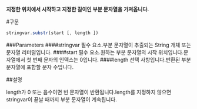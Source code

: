 **지정한 위치에서 시작하고 지정한 길이인 부분 문자열을 가져옵니다.** 

#구문

```javascript
stringvar.substr(start [, length ])
```

###Parameters
####stringvar
필수 요소.부분 문자열이 추출되는 String 개체 또는 문자열 리터럴입니다.
####start
필수 요소.원하는 부분 문자열의 시작 위치입니다.문자열에서 첫 번째 문자의 인덱스는 0입니다.
####length
선택 사항입니다.반환된 부분 문자열에 포함할 문자 수입니다.

##설명

length가 0 또는 음수이면 빈 문자열이 반환됩니다.length를 지정하지 않으면 stringvar이 끝날 때까지 부분 문자열이 계속됩니다.